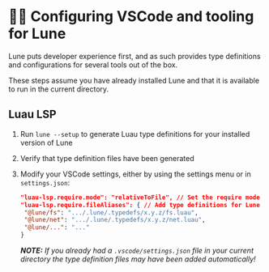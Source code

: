 # 🧑‍💻 Configuring VSCode and tooling for Lune

Lune puts developer experience first, and as such provides type definitions and configurations for several tools out of the box.

These steps assume you have already installed Lune and that it is available to run in the current directory.

## Luau LSP

1. Run `lune --setup` to generate Luau type definitions for your installed version of Lune
2. Verify that type definition files have been generated
3. Modify your VSCode settings, either by using the settings menu or in `settings.json`:

   ```json
   "luau-lsp.require.mode": "relativeToFile", // Set the require mode to work with Lune
   "luau-lsp.require.fileAliases": { // Add type definitions for Lune builtins
   	"@lune/fs": ".../.lune/.typedefs/x.y.z/fs.luau",
   	"@lune/net": ".../.lune/.typedefs/x.y.z/net.luau",
   	"@lune/...": "..."
   }
   ```

   _**NOTE:** If you already had a `.vscode/settings.json` file in your current directory the type definition files may have been added automatically!_
